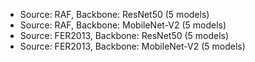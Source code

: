 - Source: RAF, Backbone: ResNet50 (5 models)
- Source: RAF, Backbone: MobileNet-V2 (5 models)
- Source: FER2013, Backbone: ResNet50 (5 models)
- Source: FER2013, Backbone: MobileNet-V2 (5 models)

